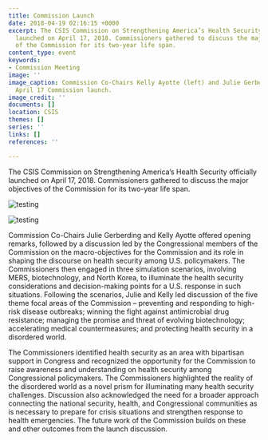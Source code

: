 ```yaml
---
title: Commission Launch
date: 2018-04-19 02:16:15 +0000
excerpt: The CSIS Commission on Strengthening America’s Health Security officially
  launched on April 17, 2018. Commissioners gathered to discuss the major objectives
  of the Commission for its two-year life span.
content_type: event
keywords:
- Commission Meeting
image: ''
image_caption: Commission Co-Chairs Kelly Ayotte (left) and Julie Gerberding at the
  April 17 Commission launch.
image_credit: ''
documents: []
location: CSIS
themes: []
series: ''
links: []
references: ''

---
```

The CSIS Commission on Strengthening America’s Health Security officially launched on April 17, 2018. Commissioners gathered to discuss the major objectives of the Commission for its two-year life span.

![testing](https://via.placeholder.com/350x150 "test")

![testing](https://res.cloudinary.com/csisideaslab/image/upload/v1536943052/health-commission/photo-1529928750697-1d9646312221.jpg "test")

Commission Co-Chairs Julie Gerberding and Kelly Ayotte offered opening remarks, followed by a discussion led by the Congressional members of the Commission on the macro-objectives for the Commission and its role in shaping the discourse on health security among U.S. policymakers. The Commissioners then engaged in three simulation scenarios, involving MERS, biotechnology, and North Korea, to illuminate the health security considerations and decision-making points for a U.S. response in such situations. Following the scenarios, Julie and Kelly led discussion of the five theme focal areas of the Commission – preventing and responding to high-risk disease outbreaks; winning the fight against antimicrobial drug resistance; managing the promise and threat of evolving biotechnology; accelerating medical countermeasures; and protecting health security in a disordered world.

The Commissioners identified health security as an area with bipartisan support in Congress and recognized the opportunity for the Commission to raise awareness and understanding on health security among Congressional policymakers. The Commissioners highlighted the reality of the disordered world as a novel prism for illuminating many health security challenges. Discussion also acknowledged the need for a broader approach connecting the national security, health, and Congressional communities as is necessary to prepare for crisis situations and strengthen response to health emergencies. The future work of the Commission builds on these and other outcomes from the launch discussion.